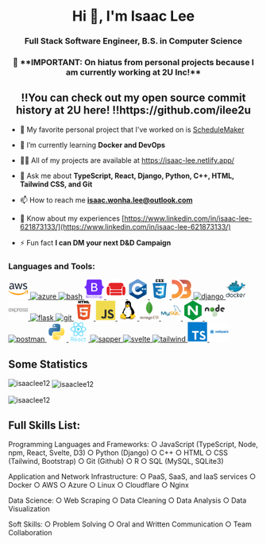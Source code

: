 <h1 align="center">Hi 👋, I'm Isaac Lee</h1>
<h3 align="center">Full Stack Software Engineer, B.S. in Computer Science</h3>

<h3 align="center">💼 **IMPORTANT: On hiatus from personal projects because I am currently working at 2U Inc!**</h3>

<h2 align="center"> ‼️You can check out my open source commit history at 2U here! ‼️https://github.com/ilee2u</h2>

- 🔭 My favorite personal project that I've worked on is [ScheduleMaker](https://github.com/isaaclee12/ScheduleMaker)

- 🌱 I’m currently learning **Docker and DevOps**

- 👨‍💻 All of my projects are available at https://isaac-lee.netlify.app/

- 💬 Ask me about **TypeScript, React, Django, Python, C++, HTML, Tailwind CSS, and Git**

- 📫 How to reach me **isaac.wonha.lee@outlook.com**

- 📄 Know about my experiences [https://www.linkedin.com/in/isaac-lee-621873133/](https://www.linkedin.com/in/isaac-lee-621873133/)

- ⚡ Fun fact **I can DM your next D&D Campaign**


<!-- <h3 align="left">Connect with me:</h3>
<p align="left">
<a href="https://twitter.com/isaacwonhalee" target="blank"><img align="center" src="https://raw.githubusercontent.com/rahuldkjain/github-profile-readme-generator/master/src/images/icons/Social/twitter.svg" alt="isaacwonhalee" height="30" width="40" /></a>
<a href="https://linkedin.com/in/isaac-lee-621873133" target="blank"><img align="center" src="https://raw.githubusercontent.com/rahuldkjain/github-profile-readme-generator/master/src/images/icons/Social/linked-in-alt.svg" alt="isaac-lee-621873133" height="30" width="40" /></a>
</p> -->

<!-- ## Projects and Contributions:

<table bordercolor="#66b2b2">

  <tr>
    <td width="50%" valign="top">
      <h3 align="center">Together</h3>
        <br />
        <a target="_blank" href="https://together.cyclic.app/">
            <img src="images/TOGETHER.gif" width="100%" alt="100Devs Community Calendar App"/>
        </a>
        <br />
        <p align="center">
          <a href="https://github.com/Caleb-Cohen/Together" target="_blank">
            <img src="https://img.shields.io/static/v1?label=|&message=REPO&color=23555f&style=plastic&logo=github&logo-color=white"/>
          </a>  
          <a href="https://together.cyclic.app/" target="_blank">
            <img src="https://img.shields.io/static/v1?label=|&message=WEBSITE&color=cdf998&style=plastic&logo=wordpress&logo-color=white"/>
          </a>
      </p>
      <p><strong>ReactJS, TailwindCSS, Node.js, Express.js, MongoDB</strong> - Create and view community-wide events for the 40,000 member 100Devs Agency Discord.</p>
    </td>
    <td width="50%" valign="top">
      <h3 align="center">ScheduleMaker</h3>
        <br />
        <a target="_blank" href="">
            <img src="" width="100%"  alt=""/>
        </a>
        <br />
        <p align="center">
          <a href="" target="_blank">
            <img src="https://img.shields.io/static/v1?label=|&message=REPO&color=23555f&style=plastic&logo=github&logo-color=white"/>
          </a>  
          <a href="" target="_blank">
            <img src="https://img.shields.io/static/v1?label=|&message=WEBSITE&color=cdf998&style=plastic&logo=wordpress&logo-color=white"/>
          </a>
      </p>
      <p><strong>Tech List</strong> - Description</p>
    </td>
  </tr>

  <tr>
    <td width="50%" valign="top">
      <h3 align="center">ScheduleMaker</h3>
        <br />
        <a target="_blank" href="">
            <img src="" width="100%"  alt=""/>
        </a>
        <br />
        <p align="center">
          <a href="" target="_blank">
            <img src="https://img.shields.io/static/v1?label=|&message=REPO&color=23555f&style=plastic&logo=github&logo-color=white"/>
          </a>  
          <a href="" target="_blank">
            <img src="https://img.shields.io/static/v1?label=|&message=WEBSITE&color=cdf998&style=plastic&logo=wordpress&logo-color=white"/>
          </a>
      </p>
      <p><strong>Tech List</strong> - Description</p>
    </td>
    <td width="50%" valign="top">
      <h3 align="center">ScheduleMaker</h3>
        <br />
        <a target="_blank" href="">
            <img src="" width="100%"  alt=""/>
        </a>
        <br />
        <p align="center">
          <a href="" target="_blank">
            <img src="https://img.shields.io/static/v1?label=|&message=REPO&color=23555f&style=plastic&logo=github&logo-color=white"/>
          </a>  
          <a href="" target="_blank">
            <img src="https://img.shields.io/static/v1?label=|&message=WEBSITE&color=cdf998&style=plastic&logo=wordpress&logo-color=white"/>
          </a>
      </p>
      <p><strong>Tech List</strong> - Description</p>
    </td>
  </tr>

  <tr>
    <td width="50%" valign="top">
      <h3 align="center">ScheduleMaker</h3>
        <br />
        <a target="_blank" href="">
            <img src="" width="100%"  alt=""/>
        </a>
        <br />
        <p align="center">
          <a href="" target="_blank">
            <img src="https://img.shields.io/static/v1?label=|&message=REPO&color=23555f&style=plastic&logo=github&logo-color=white"/>
          </a>  
          <a href="" target="_blank">
            <img src="https://img.shields.io/static/v1?label=|&message=WEBSITE&color=cdf998&style=plastic&logo=wordpress&logo-color=white"/>
          </a>
      </p>
      <p><strong>Tech List</strong> - Description</p>
    </td>
    <td width="50%" valign="top">
      <h3 align="center">ScheduleMaker</h3>
        <br />
        <a target="_blank" href="">
            <img src="" width="100%"  alt=""/>
        </a>
        <br />
        <p align="center">
          <a href="" target="_blank">
            <img src="https://img.shields.io/static/v1?label=|&message=REPO&color=23555f&style=plastic&logo=github&logo-color=white"/>
          </a>  
          <a href="" target="_blank">
            <img src="https://img.shields.io/static/v1?label=|&message=WEBSITE&color=cdf998&style=plastic&logo=wordpress&logo-color=white"/>
          </a>
      </p>
      <p><strong>Tech List</strong> - Description</p>
    </td>
  </tr>

</table>
 -->
<h3 align="left">Languages and Tools:</h3>
<p align="left"> <a href="https://aws.amazon.com" target="_blank" rel="noreferrer"> <img src="https://raw.githubusercontent.com/devicons/devicon/master/icons/amazonwebservices/amazonwebservices-original-wordmark.svg" alt="aws" width="40" height="40"/> </a> <a href="https://azure.microsoft.com/en-in/" target="_blank" rel="noreferrer"> <img src="https://www.vectorlogo.zone/logos/microsoft_azure/microsoft_azure-icon.svg" alt="azure" width="40" height="40"/> </a> <a href="https://www.gnu.org/software/bash/" target="_blank" rel="noreferrer"> <img src="https://www.vectorlogo.zone/logos/gnu_bash/gnu_bash-icon.svg" alt="bash" width="40" height="40"/> </a> <a href="https://getbootstrap.com" target="_blank" rel="noreferrer"> <img src="https://raw.githubusercontent.com/devicons/devicon/master/icons/bootstrap/bootstrap-plain-wordmark.svg" alt="bootstrap" width="40" height="40"/> </a> <a href="https://couchdb.apache.org/" target="_blank" rel="noreferrer"> <img src="https://raw.githubusercontent.com/devicons/devicon/0d6c64dbbf311879f7d563bfc3ccf559f9ed111c/icons/couchdb/couchdb-original.svg" alt="couchdb" width="40" height="40"/> </a> <a href="https://www.w3schools.com/cpp/" target="_blank" rel="noreferrer"> <img src="https://raw.githubusercontent.com/devicons/devicon/master/icons/cplusplus/cplusplus-original.svg" alt="cplusplus" width="40" height="40"/> </a> <a href="https://www.w3schools.com/css/" target="_blank" rel="noreferrer"> <img src="https://raw.githubusercontent.com/devicons/devicon/master/icons/css3/css3-original-wordmark.svg" alt="css3" width="40" height="40"/> </a> <a href="https://d3js.org/" target="_blank" rel="noreferrer"> <img src="https://raw.githubusercontent.com/devicons/devicon/master/icons/d3js/d3js-original.svg" alt="d3js" width="40" height="40"/> </a> <a href="https://www.djangoproject.com/" target="_blank" rel="noreferrer"> <img src="https://cdn.worldvectorlogo.com/logos/django.svg" alt="django" width="40" height="40"/> </a> <a href="https://www.docker.com/" target="_blank" rel="noreferrer"> <img src="https://raw.githubusercontent.com/devicons/devicon/master/icons/docker/docker-original-wordmark.svg" alt="docker" width="40" height="40"/> </a> <a href="https://expressjs.com" target="_blank" rel="noreferrer"> <img src="https://raw.githubusercontent.com/devicons/devicon/master/icons/express/express-original-wordmark.svg" alt="express" width="40" height="40"/> </a> <a href="https://flask.palletsprojects.com/" target="_blank" rel="noreferrer"> <img src="https://www.vectorlogo.zone/logos/pocoo_flask/pocoo_flask-icon.svg" alt="flask" width="40" height="40"/> </a> <a href="https://git-scm.com/" target="_blank" rel="noreferrer"> <img src="https://www.vectorlogo.zone/logos/git-scm/git-scm-icon.svg" alt="git" width="40" height="40"/> </a> <a href="https://www.w3.org/html/" target="_blank" rel="noreferrer"> <img src="https://raw.githubusercontent.com/devicons/devicon/master/icons/html5/html5-original-wordmark.svg" alt="html5" width="40" height="40"/> </a> <a href="https://developer.mozilla.org/en-US/docs/Web/JavaScript" target="_blank" rel="noreferrer"> <img src="https://raw.githubusercontent.com/devicons/devicon/master/icons/javascript/javascript-original.svg" alt="javascript" width="40" height="40"/> </a> <a href="https://www.linux.org/" target="_blank" rel="noreferrer"> <img src="https://raw.githubusercontent.com/devicons/devicon/master/icons/linux/linux-original.svg" alt="linux" width="40" height="40"/> </a> <a href="https://www.mongodb.com/" target="_blank" rel="noreferrer"> <img src="https://raw.githubusercontent.com/devicons/devicon/master/icons/mongodb/mongodb-original-wordmark.svg" alt="mongodb" width="40" height="40"/> </a> <a href="https://www.mysql.com/" target="_blank" rel="noreferrer"> <img src="https://raw.githubusercontent.com/devicons/devicon/master/icons/mysql/mysql-original-wordmark.svg" alt="mysql" width="40" height="40"/> </a> <a href="https://www.nginx.com" target="_blank" rel="noreferrer"> <img src="https://raw.githubusercontent.com/devicons/devicon/master/icons/nginx/nginx-original.svg" alt="nginx" width="40" height="40"/> </a> <a href="https://nodejs.org" target="_blank" rel="noreferrer"> <img src="https://raw.githubusercontent.com/devicons/devicon/master/icons/nodejs/nodejs-original-wordmark.svg" alt="nodejs" width="40" height="40"/> </a> <a href="https://postman.com" target="_blank" rel="noreferrer"> <img src="https://www.vectorlogo.zone/logos/getpostman/getpostman-icon.svg" alt="postman" width="40" height="40"/> </a> <a href="https://www.python.org" target="_blank" rel="noreferrer"> <img src="https://raw.githubusercontent.com/devicons/devicon/master/icons/python/python-original.svg" alt="python" width="40" height="40"/> </a> <a href="https://reactjs.org/" target="_blank" rel="noreferrer"> <img src="https://raw.githubusercontent.com/devicons/devicon/master/icons/react/react-original-wordmark.svg" alt="react" width="40" height="40"/> </a> <a href="https://sapper.svelte.dev/" target="_blank" rel="noreferrer"> <img src="https://raw.githubusercontent.com/bestofjs/bestofjs-webui/master/public/logos/sapper.svg" alt="sapper" width="40" height="40"/> </a> <a href="https://svelte.dev" target="_blank" rel="noreferrer"> <img src="https://upload.wikimedia.org/wikipedia/commons/1/1b/Svelte_Logo.svg" alt="svelte" width="40" height="40"/> </a> <a href="https://tailwindcss.com/" target="_blank" rel="noreferrer"> <img src="https://www.vectorlogo.zone/logos/tailwindcss/tailwindcss-icon.svg" alt="tailwind" width="40" height="40"/> </a> <a href="https://www.typescriptlang.org/" target="_blank" rel="noreferrer"> <img src="https://raw.githubusercontent.com/devicons/devicon/master/icons/typescript/typescript-original.svg" alt="typescript" width="40" height="40"/> </a> <a href="https://webpack.js.org" target="_blank" rel="noreferrer"> <img src="https://raw.githubusercontent.com/devicons/devicon/d00d0969292a6569d45b06d3f350f463a0107b0d/icons/webpack/webpack-original-wordmark.svg" alt="webpack" width="40" height="40"/> </a> </p>


## Some Statistics
<p><img align="left" src="https://github-readme-stats.vercel.app/api/top-langs?username=isaaclee12&show_icons=true&locale=en&layout=compact" alt="isaaclee12" /></p>

<p>&nbsp;<img align="center" src="https://github-readme-stats.vercel.app/api?username=isaaclee12&show_icons=true&locale=en" alt="isaaclee12" /></p>

<p><img align="center" src="https://github-readme-streak-stats.herokuapp.com/?user=isaaclee12&" alt="isaaclee12" /></p>


## Full Skills List:

Programming Languages and Frameworks: 
○ JavaScript (TypeScript, Node, npm, React, Svelte, D3)
○ Python (Django)
○ C++
○ HTML
○ CSS (Tailwind, Bootstrap)
○ Git (Github)
○ R
○ SQL (MySQL, SQLite3)

Application and Network Infrastructure:
○ PaaS, SaaS, and IaaS services
○ Docker
○ AWS
○ Azure
○ Linux
○ Cloudflare
○ Nginx

Data Science:
○ Web Scraping
○ Data Cleaning
○ Data Analysis
○ Data Visualization

Soft Skills:
○ Problem Solving
○ Oral and Written Communication
○ Team Collaboration
